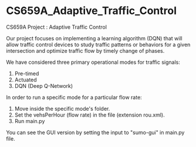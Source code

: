 # CS659A_Adaptive_Traffic_Control

CS659A Project : Adaptive Traffic Control

Our project focuses on implementing a learning algorithm (DQN) that will allow traffic control devices to study traffic patterns or behaviors for a given intersection and optimize traffic flow by timely change of phases.

We have considered three primary operational modes for traffic signals:
1. Pre-timed
2. Actuated
3. DQN (Deep Q-Network)

In order to run a specific mode for a particular flow rate:
1. Move inside the specific mode's folder.
2. Set the vehsPerHour (flow rate) in the file (extension rou.xml).
3. Run main.py 

You can see the GUI version by setting the input to "sumo-gui" in main.py file.

